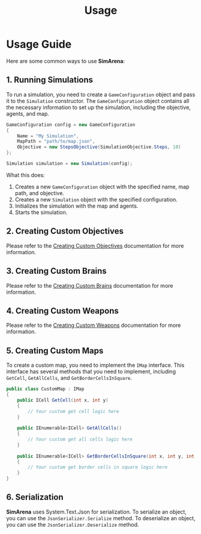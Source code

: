 ﻿---
title: Usage
---

# Usage Guide

Here are some common ways to use **SimArena**:

## 1. Running Simulations

To run a simulation, you need to create a `GameConfiguration` object and pass it to the `Simulation` constructor. 
The `GameConfiguration` object contains all the necessary information to set up the simulation, including the objective, agents, and map.

```csharp
GameConfiguration config = new GameConfiguration
{
    Name = "My Simulation",
    MapPath = "path/to/map.json",
    Objective = new StepsObjective(SimulationObjective.Steps, 10)
};

Simulation simulation = new Simulation(config);
```

What this does:

1. Creates a new `GameConfiguration` object with the specified name, map path, and objective.
2. Creates a new `Simulation` object with the specified configuration.
3. Initializes the simulation with the map and agents.
4. Starts the simulation.

## 2. Creating Custom Objectives

Please refer to the [Creating Custom Objectives](custom-objectives.md) documentation for more information.

## 3. Creating Custom Brains

Please refer to the [Creating Custom Brains](custom-brains.md) documentation for more information.

## 4. Creating Custom Weapons

Please refer to the [Creating Custom Weapons](custom-weapons.md) documentation for more information.

## 5. Creating Custom Maps

To create a custom map, you need to implement the `IMap` interface. This interface has several methods that you need to implement, 
including `GetCell`, `GetAllCells`, and `GetBorderCellsInSquare`.

```csharp
public class CustomMap : IMap
{
    public ICell GetCell(int x, int y)
    {
        // Your custom get cell logic here
    }
    
    public IEnumerable<ICell> GetAllCells()
    {
        // Your custom get all cells logic here
    }
    
    public IEnumerable<ICell> GetBorderCellsInSquare(int x, int y, int distance)
    {
        // Your custom get border cells in square logic here
    }
}
```

## 6. Serialization

**SimArena** uses System.Text.Json for serialization. To serialize an object, you can use the `JsonSerializer.Serialize` method. 
To deserialize an object, you can use the `JsonSerializer.Deserialize` method.
